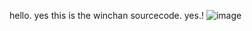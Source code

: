 hello. yes this is the winchan sourcecode. yes.!
![image](https://github.com/user-attachments/assets/b44e27b2-a5e3-4463-ad4e-605394d82312)
